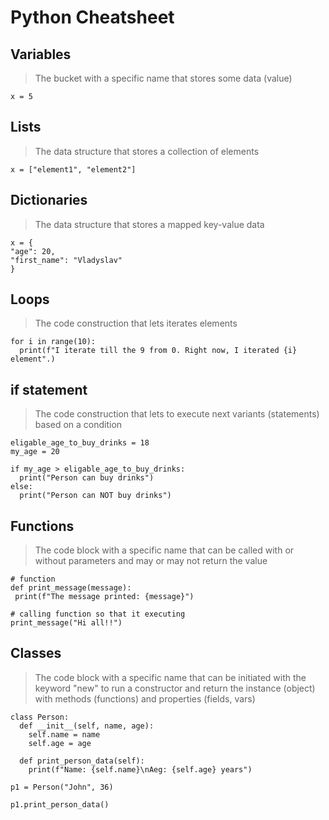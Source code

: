 # Python Cheatsheet


## Variables
> The bucket with a specific name that stores some data (value)
```
x = 5
```

## Lists
> The data structure that stores a collection of elements
```
x = ["element1", "element2"]
```

## Dictionaries
> The data structure that stores a mapped key-value data
```
x = {
"age": 20,
"first_name": "Vladyslav"
}
```

## Loops
> The code construction that lets iterates elements
```
for i in range(10):
  print(f"I iterate till the 9 from 0. Right now, I iterated {i} element".)
```

## if statement
> The code construction that lets to execute next variants (statements) based on a condition
```
eligable_age_to_buy_drinks = 18
my_age = 20

if my_age > eligable_age_to_buy_drinks:
  print("Person can buy drinks")
else:
  print("Person can NOT buy drinks")
```

## Functions
> The code block with a specific name that can be called with or without parameters and may or may not return the value
```
# function
def print_message(message):
 print(f"The message printed: {message}")

# calling function so that it executing
print_message("Hi all!!")
```

## Classes
> The code block with a specific name that can be initiated with the keyword "new" to run a constructor and return the instance (object) with methods (functions) and properties (fields, vars)
```
class Person:
  def __init__(self, name, age):
    self.name = name
    self.age = age

  def print_person_data(self):
    print(f"Name: {self.name}\nAeg: {self.age} years")

p1 = Person("John", 36)

p1.print_person_data()
```
